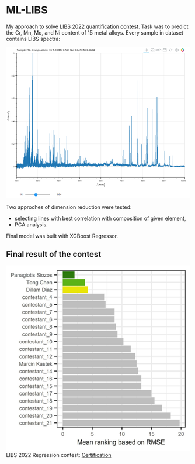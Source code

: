 # ML-LIBS

My approach to solve [LIBS 2022 quantification contest](https://sites.google.com/vutbr.cz/libs2022contest/home?pli=1). Task was to predict the Cr, Mn, Mo, and Ni content of 15 metal alloys. 
Every sample in dataset contains LIBS spectra:

![](https://github.com/MKastek/ML-LIBS/blob/f6959529fe8640bdc8797b75db22888687925a59/images/libs_sample_spectrum.PNG?raw=true)  

Two approches of dimension reduction were tested:
- selecting lines with best correlation with composition of given element,
- PCA analysis.

Final model was built with XGBoost Regressor.

## Final result of the contest
![alt text](https://github.com/MKastek/ML-LIBS/blob/f33801ec87d9302a152d33cdfb89cafd17d85a28/images/final_result_rmse.jpeg?raw_data=True)  
LIBS 2022 Regression contest: [Certification](https://github.com/MKastek/ML-LIBS/blob/master/download/certificationLetter_MarcinKastek_signed.pdf?raw_data=True)
